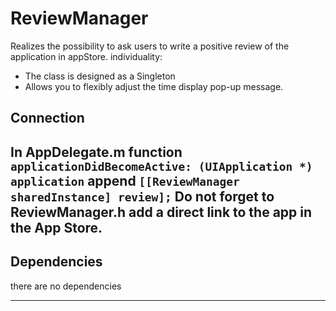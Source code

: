 # ReviewManager
Realizes the possibility to ask users to write a positive review of the application in appStore. individuality:
  - The class is designed as a Singleton
  - Allows you to flexibly adjust the time display pop-up message.

## Connection

In AppDelegate.m function `applicationDidBecomeActive: (UIApplication *) application` append `[[ReviewManager sharedInstance] review];`
Do not forget to ReviewManager.h add a direct link to the app in the App Store.
---
## Dependencies
there are no dependencies

---

